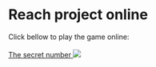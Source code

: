 # Reach project online

Click bellow to play the game online:
<br>
<br>
<a href="https://the-secret-number-rodrigofentanes-hotmailcoms-projects.vercel.app" target="_blank">
  The secret number
  <img loading="lazy" src="https://img.shields.io/badge/Vercel-000000?style=for-the-badge&logo=vercel&logoColor=white" target="_blank">
</a> 

